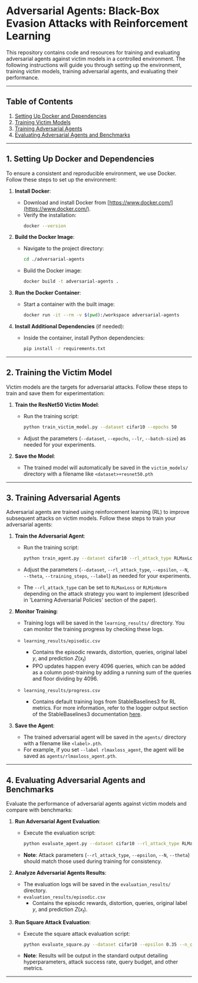 # Adversarial Agents: Black-Box Evasion Attacks with Reinforcement Learning

This repository contains code and resources for training and evaluating adversarial agents against victim models in a controlled environment. The following instructions will guide you through setting up the environment, training victim models, training adversarial agents, and evaluating their performance.

---

## Table of Contents
1. [Setting Up Docker and Dependencies](#setting-up-docker-and-dependencies)
2. [Training Victim Models](#training-victim-models)
3. [Training Adversarial Agents](#training-adversarial-agents)
4. [Evaluating Adversarial Agents and Benchmarks](#evaluating-adversarial-agents-and-benchmarks)

---

## 1. Setting Up Docker and Dependencies 

To ensure a consistent and reproducible environment, we use Docker. Follow these steps to set up the environment:

1. **Install Docker**:
    - Download and install Docker from [https://www.docker.com/](https://www.docker.com/).
    - Verify the installation:
      ```bash
      docker --version
      ```

2. **Build the Docker Image**:
    - Navigate to the project directory:
      ```bash
      cd ./adversarial-agents
      ```
    - Build the Docker image:
      ```bash
      docker build -t adversarial-agents .
      ```

3. **Run the Docker Container**:
    - Start a container with the built image:
      ```bash
      docker run -it --rm -v $(pwd):/workspace adversarial-agents
      ```

4. **Install Additional Dependencies** (if needed):
    - Inside the container, install Python dependencies:
      ```bash
      pip install -r requirements.txt
      ```

---

## 2. Training the Victim Model

Victim models are the targets for adversarial attacks. Follow these steps to train and save them for experimentation:

1. **Train the ResNet50 Victim Model**:
    - Run the training script:
      ```bash
      python train_victim_model.py --dataset cifar10 --epochs 50
      ```
    - Adjust the parameters (`--dataset`, `--epochs`, `--lr`, `--batch-size`) as needed for your experiments.

2. **Save the Model**:
    - The trained model will automatically be saved in the `victim_models/` directory with a filename like `<dataset>+resnet50.pth`

---

## 3. Training Adversarial Agents

Adversarial agents are trained using reinforcement learning (RL) to improve subsequent attacks on victim models. Follow these steps to train your adversarial agents:

1. **Train the Adversarial Agent**:
    - Run the training script:
      ```bash
      python train_agent.py --dataset cifar10 --rl_attack_type RLMaxLoss --epsilon 0.35 --N 5 --theta 0.05 --training_steps 5000000 --label rlmaxloss_agent
      ```
    
    - Adjust the parameters (`--dataset`, `--rl_attack_type`, `--epsilon`, `--N`, `--theta`, `--training_steps`, `--label`) as needed for your experiments.

    - The `--rl_attack_type` can be set to `RLMaxLoss` or `RLMinNorm` depending on the attack strategy you want to implement (described in 'Learning Adversarial Policies' section of the paper).

2. **Monitor Training**:
    - Training logs will be saved in the `learning_results/` directory. You can monitor the training progress by checking these logs.

    - `learning_results/episodic.csv`
        - Contains the episodic rewards, distortion, queries, original label $y$, and prediction $Z(x_t)$
        - PPO updates happen every 4096 queries, which can be added as a column post-training by adding a running sum of the queries and floor dividing by 4096.
    - `learning_results/progress.csv`
        - Contains default training logs from StableBaselines3 for RL metrics. For more information, refer to the logger output section of the StableBaselines3 documentation [here](https://stable-baselines3.readthedocs.io/en/master/common/logger.html#explanation-of-logger-output).

3. **Save the Agent**:
    - The trained adversarial agent will be saved in the `agents/` directory with a filename like `<label>.pth`.
    - For example, if you set `--label rlmaxloss_agent`, the agent will be saved as `agents/rlmaxloss_agent.pth`.

---

## 4. Evaluating Adversarial Agents and Benchmarks

Evaluate the performance of adversarial agents against victim models and compare with benchmarks:

1. **Run Adversarial Agent Evaluation**:
    - Execute the evaluation script:
      ```bash
      python evaluate_agent.py --dataset cifar10 --rl_attack_type RLMaxLoss --epsilon 0.35 --N 5 --theta 0.05 --agent_file ./agents/rlmaxloss_agent.pth
      ```
    - **Note**: Attack parameters (`--rl_attack_type`, `--epsilon`, `--N`, `--theta`) should match those used during training for consistency.

2. **Analyze Adversarial Agents Results**:
    - The evaluation logs will be saved in the `evaluation_results/` directory.
    - `evaluation_results/episodic.csv`
        - Contains the episodic rewards, distortion, queries, original label $y$, and prediction $Z(x_t)$.

3. **Run Square Attack Evaluation**:
    - Execute the square attack evaluation script:
      ```bash
      python evaluate_square.py --dataset cifar10 --epsilon 0.35 --n_queries 1000
      ```
    - **Note**: Results will be output in the standard output detailing hyperparameters, attack success rate, query budget, and other metrics.

---
